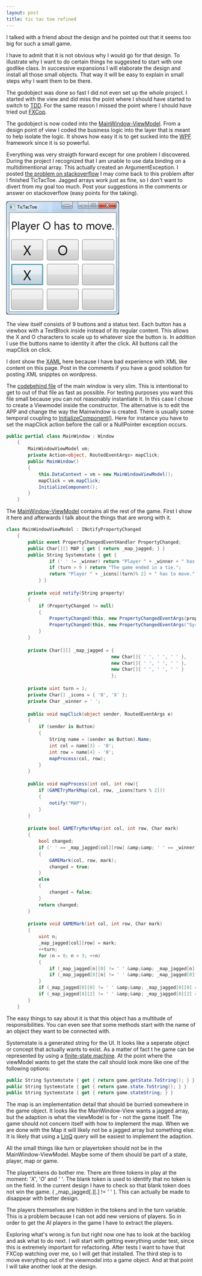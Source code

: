 ```yaml
---
layout: post
title: tic tac toe refined
---
```


I talked with a friend about the design and he pointed out that it seems too big for such a small game.

I have to admit that it is not obvious why I would go for that design.
To illustrate why I want to do certain things he suggested to start with one godlike class.
In successive expansions I will elaborate the design and install all those small objects.
That way it will be easy to explain in small steps why I want them to be there.

The godobject was done so fast I did not even set up the whole project.
I started with the view and did miss the point where I should have started to switch to [TDD](https://en.wikipedia.org/wiki/Test-driven_development).
For the same reason I missed the point where I should have tried out [FXCop](http://en.wikipedia.org/wiki/FxCop).

The godobject is now coded into the [MainWindow-ViewModel](http://blogs.msdn.com/b/dphill/archive/2009/01/31/the-viewmodel-pattern.aspx).
From a design point of view I coded the business logic into the layer that is meant to help isolate the logic.
It shows how easy it is to get sucked into the [WPF](http://en.wikipedia.org/wiki/Windows_Presentation_Foundation) framework since it is so powerful.

Everything was very straigth forward except for one problem I discovered.
During the project I recognized that I am unable to use data binding on a multidimentional array.
This actually created an ArgumentException.
I posted [the problem on stackoverflow](http://stackoverflow.com/questions/16119200/wpf-binding-to-multidimensional-array-in-the-xaml)
I may come back to this problem after I finished TicTacToe.
Jagged arrays work just as fine, so I don't want to divert from my goal too much.
Post your suggestions in the comments or answer on stackoverflow (easy points for the taking).

![gui](/images/2013-4-27/TicTacToe_GUI_V000.png)

The view itself consists of 9 buttons and a status text.
Each button has a viewbox with a TextBlock inside instead of its regular content.
This allows the X and O characters to scale up to whatever size the button is.
In addition I use the buttons name to identity it after the click.
All buttons call the mapClick on click.

I dont show the [XAML](http://en.wikipedia.org/wiki/Extensible_Application_Markup_Language) here because I have bad experience with XML like content on this page.
Post in the comments if you have a good solution for posting XML snipptes on wordpress.

The [codebehind file](http://msdn.microsoft.com/library/vstudio/aa970568#codebehind_and_the_xaml_language) of the main window is very slim.
This is intentional to get to out of that file as fast as possible.
For testing purposes you want this file small because you can not reasonably instantiate it.
In this case I chose to create a Viewmodel inside the constructor.
The alternative is to edit the APP and change the way the Mainwindow is created.
There is usually some temporal coupling to [InitializeComponent()](http://stackoverflow.com/questions/245825/what-does-initializecomponent-do-and-how-does-it-work-wpf).
Here for instance you have to set the mapClick action before the call or a NullPointer exception occurs.

```c#
public partial class MainWindow : Window
    {
        MainWindowViewModel vm;
        private Action<object, RoutedEventArgs> mapClick;
        public MainWindow()
        {
            this.DataContext = vm = new MainWindowViewModel();
            mapClick = vm.mapClick;
            InitializeComponent();
        }
    }
```

The [MainWindow-ViewModel](http://blogs.msdn.com/b/dphill/archive/2009/01/31/the-viewmodel-pattern.aspx) contains all the rest of the game.
 First I show it here and afterwards I talk about the things that are wrong with it.

```c#
class MainWindowViewModel : INotifyPropertyChanged
    {
        public event PropertyChangedEventHandler PropertyChanged;
        public Char[][] MAP { get { return _map_jagged; } }
        public String Systemstate { get {
                if (' ' != _winner) return "Player " + _winner + " has won the game.";
                if (turn > 9 ) return "The game ended in a tie.";
                return "Player " + _icons[(turn)% 2] + " has to move.";
            } }

        private void notify(String property)
        {
            if (PropertyChanged != null)
            {
                PropertyChanged(this, new PropertyChangedEventArgs(property));
                PropertyChanged(this, new PropertyChangedEventArgs("Systemstate"));
            }
        }

        private Char[][] _map_jagged = {
                                       new Char[]{ ' ', ' ', ' ' },
                                       new Char[]{ ' ', ' ', ' ' },
                                       new Char[]{ ' ', ' ', ' ' }
                                       };

        private uint turn = 1;
        private Char[] _icons = { 'O', 'X' };
        private Char _winner = ' ';

        public void mapClick(object sender, RoutedEventArgs e)
        {
            if (sender is Button)
            {
                String name = (sender as Button).Name;
                int col = name[3] - '0';
                int row = name[4] - '0';
                mapProcess(col, row);
            }
        }

        public void mapProcess(int col, int row){
            if (GAMETryMarkMap(col, row, _icons[turn % 2]))
            {
                notify("MAP");
            }
        }

        private bool GAMETryMarkMap(int col, int row, Char mark)
        {
            bool changed;
            if (' ' == _map_jagged[col][row] &amp;&amp; ' ' == _winner)
            {
                GAMEMark(col, row, mark);
                changed = true;
            }
            else
            {
                changed = false;
            }
            return changed;
        }

        private void GAMEMark(int col, int row, Char mark)
        {
            uint n;
            _map_jagged[col][row] = mark;
            ++turn;
            for (n = 0; n < 3; ++n)
            {
                if (_map_jagged[n][0] != ' ' &amp;&amp; _map_jagged[n][0] == _map_jagged[n][1] &amp;&amp; _map_jagged[n][0] == _map_jagged[n][2]) _winner = _map_jagged[n][0];
                if (_map_jagged[0][n] != ' ' &amp;&amp; _map_jagged[0][n] == _map_jagged[1][n] &amp;&amp; _map_jagged[0][n] == _map_jagged[2][n]) _winner = _map_jagged[n][0];
            }
            if (_map_jagged[0][0] != ' ' &amp;&amp; _map_jagged[0][0] == _map_jagged[1][1] &amp;&amp; _map_jagged[0][0] == _map_jagged[2][2]) _winner = _map_jagged[0][0];
            if (_map_jagged[0][2] != ' ' &amp;&amp; _map_jagged[0][2] == _map_jagged[1][1] &amp;&amp; _map_jagged[0][2] == _map_jagged[2][0]) _winner = _map_jagged[0][2];
        }
    }
```

The easy things to say about it is that this object has a multitude of responsibilities. You can even see that some methods start with the name of an object they want to be connected with.

Systemstate is a generated string for the UI.
It looks like a seperate object or concept that actually wants to exist. As a matter of fact t
he game can be represented by using a [finite-state machine](https://en.wikipedia.org/wiki/Finite-state_machine).
At the point where the viewModel wants to get the state the call should look more like one of the following options:

```c#
public String Systemstate { get { return game.getState.ToString(); } }
public String Systemstate { get { return game.state.ToString(); } }
public String Systemstate { get { return game.stateString; } }
```

The map is an implementation detail that should be burried somewhere in the game object.
It looks like the MainWindow-View wants a jagged array, but the adaption is what the viewModel is for - not the game itself.
The game should not concern itself with how to implement the map.
When we are done with the Map it will likely not be a jagged array but something else.
It is likely that using a [LinQ](http://en.wikipedia.org/wiki/Language_Integrated_Query) query will be easiest to implement the adaption.

All the small things like turn or playertoken should not be in the MainWindow-ViewModel.
Maybe some of them should be part of a state, player, map or game.

The playertokens do bother me.
There are three tokens in play at the moment: '*X*', '*O*' and *' '*.
The blank token is used to identify that no token is on the field.
In the current design I have to check so that blank token does not win the game. ( _map_jagged[.][.] != ' ' ).
This can actually be made to disappear with better design.

The players themselves are hidden in the tokens and in the turn variable.
This is a problem because I can not add new versions of players.
So in order to get the AI players in the game I have to extract the players.

Exploring what's wrong is fun but right now one has to look at the backlog and ask what to do next.
I will start with getting everything under test, since this is extremely important for refactoring.
After tests I want to have that FXCop watching over me, so I will get that installed.
The third step is to move everything out of the viewmodel into a game object.
And at that point I will take another look at the design.
